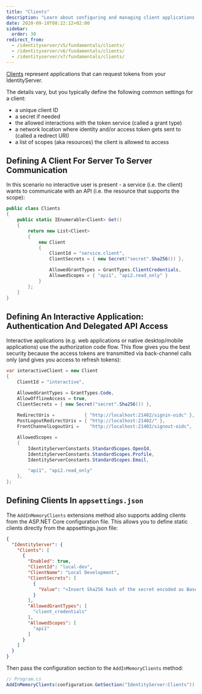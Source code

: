 ```yaml
---
title: "Clients"
description: "Learn about configuring and managing client applications that can request tokens from IdentityServer"
date: 2020-09-10T08:22:12+02:00
sidebar:
  order: 30
redirect_from:
  - /identityserver/v5/fundamentals/clients/
  - /identityserver/v6/fundamentals/clients/
  - /identityserver/v7/fundamentals/clients/
---
```


[Clients](/identityserver/overview/terminology#client) represent applications that can request tokens from your
IdentityServer.

The details vary, but you typically define the following common settings for a client:

* a unique client ID
* a secret if needed
* the allowed interactions with the token service (called a grant type)
* a network location where identity and/or access token gets sent to (called a redirect URI)
* a list of scopes (aka resources) the client is allowed to access

## Defining A Client For Server To Server Communication

In this scenario no interactive user is present - a service (i.e. the client) wants to communicate with an API (i.e. the
resource that supports the scope):

```cs
public class Clients
{
    public static IEnumerable<Client> Get()
    {
        return new List<Client>
        {
            new Client
            {
                ClientId = "service.client",                    
                ClientSecrets = { new Secret("secret".Sha256()) },

                AllowedGrantTypes = GrantTypes.ClientCredentials,
                AllowedScopes = { "api1", "api2.read_only" }
            }
        };
    }
}
```

## Defining An Interactive Application: Authentication And Delegated API Access

Interactive applications (e.g. web applications or native desktop/mobile applications) use the authorization code flow.
This flow gives you the best security because the access tokens are transmitted via back-channel calls only (and gives
you access to refresh tokens):

```cs
var interactiveClient = new Client
{
    ClientId = "interactive",

    AllowedGrantTypes = GrantTypes.Code,
    AllowOfflineAccess = true,
    ClientSecrets = { new Secret("secret".Sha256()) },
    
    RedirectUris =           { "http://localhost:21402/signin-oidc" },
    PostLogoutRedirectUris = { "http://localhost:21402/" },
    FrontChannelLogoutUri =    "http://localhost:21402/signout-oidc",

    AllowedScopes = 
    {
        IdentityServerConstants.StandardScopes.OpenId,
        IdentityServerConstants.StandardScopes.Profile,
        IdentityServerConstants.StandardScopes.Email,

        "api1", "api2.read_only"
    },
};
```

## Defining Clients In `appsettings.json`

The `AddInMemoryClients` extensions method also supports adding clients from the ASP.NET Core configuration file. This
allows you to define static clients directly from the appsettings.json file:

```json title=appsettings.json
{
  "IdentityServer": {
    "Clients": [
      {
        "Enabled": true,
        "ClientId": "local-dev",
        "ClientName": "Local Development",
        "ClientSecrets": [
          {
            "Value": "<Insert Sha256 hash of the secret encoded as Base64 string>"
          }
        ],
        "AllowedGrantTypes": [
          "client_credentials"
        ],
        "AllowedScopes": [
          "api1"
        ]
      }
    ]
  }
}
```

Then pass the configuration section to the `AddInMemoryClients` method:

```cs
// Program.cs
AddInMemoryClients(configuration.GetSection("IdentityServer:Clients"))
```

